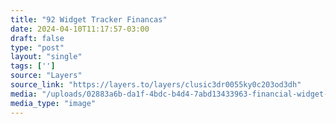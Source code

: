 ```yaml
---
title: "92 Widget Tracker Financas"
date: 2024-04-10T11:17:57-03:00
draft: false
type: "post"
layout: "single"
tags: ['']
source: "Layers"
source_link: "https://layers.to/layers/clusic3dr0055ky0c203od3dh"
media: "/uploads/02883a6b-da1f-4bdc-b4d4-7abd13433963-financial-widget-4x.webp"
media_type: "image"
---
```



